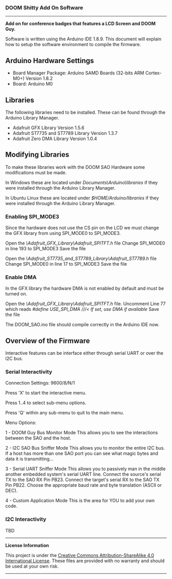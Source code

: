 ### DOOM Shitty Add On Software 
***
**Add on for conference badges that features a LCD Screen and DOOM Guy.**

Software is written using the Arduino IDE 1.8.9. This document will explain how to setup the software environment to compile the firmware.

## Arduino Hardware Settings
* Board Manager Package: Arduino SAMD Boards (32-bits ARM Cortex-M0+) Version 1.8.2
* Board: Arduino M0

## Libraries
The following libraries need to be installed. These can be found through the Arduino Library Manager.

* Adafruit GFX Library Version 1.5.6
* Adafruit ST7735 and ST7789 Library Version 1.3.7
* Adafruit Zero DMA Library Version 1.0.4

## Modifying Libraries

To make these libraries work with the DOOM SAO Hardware some modifications must be made. 

In Windows these are located under *Documents\Arduino\libraries* if they were installed through the Arduino Library Manager.

In Ubuntu Linux these are located under *$HOME/Arduino/libraries* if they were installed through the Arduino Library Manager.

### Enabling SPI_MODE3
Since the hardware does not use the CS pin on the LCD we must change the GFX library from using SPI_MODE0 to SPI_MODE3. 

Open the *\Adafruit_GFX_Library\Adafruit_SPITFT.h* file
Change SPI_MODE0 in line 193 to SPI_MODE3
Save the file

Open the *\Adafruit_ST7735_and_ST7789_Library\Adafruit_ST7789.h* file
Change SPI_MODE0 in line 17 to SPI_MODE3
Save the file

### Enable DMA
In the GFX library the hardware DMA is not enabled by default and must be turned on.

Open the *\Adafruit_GFX_Library\Adafruit_SPITFT.h* file.
Uncomment Line 77 which reads *#define USE_SPI_DMA               ///< If set, use DMA if available*
Save the file

The DOOM_SAO.ino file should compile correctly in the Arduino IDE now. 

## Overview of the Firmware

Interactive features can be interface either through serial UART or over the I2C bus.

### Serial Interactivity

Connection Settings: 9600/8/N/1

Press 'X' to start the interactive menu.

Press 1..4 to select sub-menu options.

Press 'Q' within any sub-menu to quit to the main menu.

Menu Options:

1 - DOOM Guy Bus Monitor Mode
This allows you to see the interactions between the SAO and the host.

2 - I2C SAO Bus Sniffer Mode
This allows you to monitor the entire I2C bus. If a host has more than one SAO port you can see what magic bytes and data it is transmitting...

3 - Serial UART Sniffer Mode
This allows you to passively man in the middle another embedded system's serial UART line. 
Connect the source's serial TX to the SAO RX Pin PB23.
Connect the target's serial RX to the SAO TX Pin PB22.
Choose the appropriate baud rate and byte translation (ASCII or DEC).

4 - Custom  Application Mode
This is the area for YOU to add your own code.

### I2C Interactivity

TBD

***
**License Information**

This project is under the [Creative Commons Attribution-ShareAlike 4.0 International License](LICENSE.md). These files are provided with no warranty and should be used at your own risk. 

***
